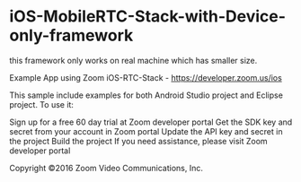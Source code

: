 # iOS-MobileRTC-Stack-with-Device-only-framework

this framework only works on real machine which has smaller size. 

Example App using Zoom iOS-RTC-Stack - https://developer.zoom.us/ios

This sample include examples for both Android Studio project and Eclipse project. To use it:

Sign up for a free 60 day trial at Zoom developer portal
Get the SDK key and secret from your account in Zoom portal
Update the API key and secret in the project
Build the project
If you need assistance, please visit Zoom developer portal

Copyright ©2016 Zoom Video Communications, Inc.
